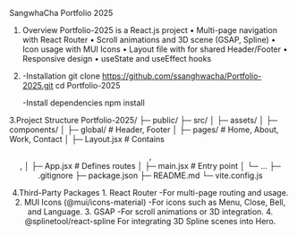 SangwhaCha Portfolio 2025

1. Overview
   Portfolio-2025 is a React.js project
   • Multi-page navigation with React Router
   • Scroll animations and 3D scene (GSAP, Spline)
   • Icon usage with MUI Icons
   • Layout file with <Outlet> for shared Header/Footer
   • Responsive design
   • useState and useEffect hooks

2. -Installation
   git clone https://github.com/ssanghwacha/Portfolio-2025.git
   cd Portfolio-2025

    -Install dependencies
    npm install

3.Project Structure
Portfolio-2025/
├─ public/
├─ src/
│ ├─ assets/
│ ├─ components/
│ ├─ global/ # Header, Footer
│ ├─ pages/ # Home, About, Work, Contact
│ ├─ Layout.jsx # Contains <Header />, <Footer />, <Outlet />
│ ├─ App.jsx # Defines routes
│ ├─ main.jsx # Entry point
│ └─ ...
├─ .gitignore
├─ package.json
├─ README.md
└─ vite.config.js

4.Third-Party Packages 1. React Router
-For multi-page routing and <Outlet> usage. 2. MUI Icons (@mui/icons-material)
-For icons such as Menu, Close, Bell, and Language. 3. GSAP
-For scroll animations or 3D integration. 4. @splinetool/react-spline
For integrating 3D Spline scenes into Hero.
